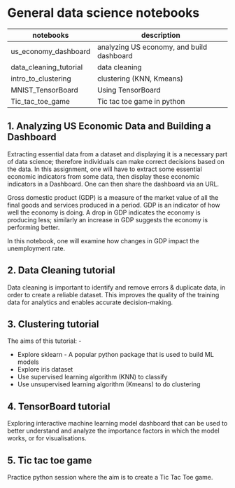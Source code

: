# General data science notebooks

| notebooks              | description                               |
|------------------------|-------------------------------------------|
| us_economy_dashboard   | analyzing US economy, and build dashboard |
| data_cleaning_tutorial | data cleaning                             |
| intro_to_clustering    | clustering (KNN, Kmeans)                  |
| MNIST_TensorBoard      | Using TensorBoard                         |
| Tic_tac_toe_game       | Tic tac toe game in python                |

## 1. Analyzing US Economic Data and Building a Dashboard
Extracting essential data from a dataset and displaying it is a necessary part of data science; therefore individuals can make correct decisions based on the data. In this assignment, one will have to extract some essential economic indicators from some data, then display these economic indicators in a Dashboard. One can then share the dashboard via an URL.

Gross domestic product (GDP) is a measure of the market value of all the final goods and services produced in a period. GDP is an indicator of how well the economy is doing. A drop in GDP indicates the economy is producing less; similarly an increase in GDP suggests the economy is performing better. 

In this notebook, one will examine how changes in GDP impact the unemployment rate. 

## 2. Data Cleaning tutorial
Data cleaning is important to identify and remove errors & duplicate data, in order to create a reliable dataset. This improves the quality of the training data for analytics and enables accurate decision-making.

## 3. Clustering tutorial
The aims of this tutorial: -
- Explore sklearn - A popular python package that is used to build ML models
- Explore iris dataset
- Use supervised learning algorithm (KNN) to classify
- Use unsupervised learning algorithm (Kmeans) to do clustering

## 4. TensorBoard tutorial
Exploring interactive machine learning model dashboard that can be used to better understand and analyze the importance factors in which the model works, or for visualisations. 

## 5. Tic tac toe game
Practice python session where the aim is to create a Tic Tac Toe game.
